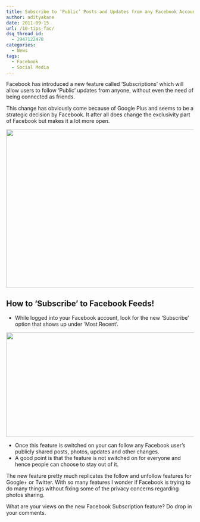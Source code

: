 ```yaml
---
title: Subscribe to ‘Public’ Posts and Updates from any Facebook Account
author: adityakane
date: 2011-09-15
url: /10-tips-fac/
dsq_thread_id:
  - 2947122478
categories:
  - News
tags:
  - Facebook
  - Social Media
---
```

Facebook has introduced a new feature called &#8216;Subscriptions&#8217; which will allow users to follow &#8216;Public&#8217; updates from anyone, without even the need of being connected as friends.

This change has obviously come because of Google Plus and seems to be a strategic decision by Facebook. It after all does change the exclusivity part of Facebook but makes it a lot more open.

<a href="http://devilsworkshop.org/10-tips-fac/facebook_subscribe/" rel="attachment wp-att-44628"><img class="alignnone size-full wp-image-44628" title="Facebook_subscribe" src="http://cdn.devilsworkshop.org/files/2011/09/Facebook_subscribe.png" alt="" width="550" height="425" /></a>

## How to &#8216;Subscribe&#8217; to Facebook Feeds!

  * While logged into your Facebook account, look for the new &#8216;Subscribe&#8217; option that shows up under &#8216;Most Recent&#8217;.

<a href="http://devilsworkshop.org/10-tips-fac/manage_fb_subs/" rel="attachment wp-att-44629"><img class="alignnone size-full wp-image-44629" title="manage_FB_Subs" src="http://cdn.devilsworkshop.org/files/2011/09/manage_FB_Subs.png" alt="" width="520" height="280" /></a>

  * Once this feature is switched on your can follow any Facebook user&#8217;s publicly shared posts, photos, updates and other changes.
  * A good point is that the feature is not switched on for everyone and hence people can choose to stay out of it.

The new feature pretty much replicates the follow and unfollow features for Google+ or Twitter. With so many features I wonder if Facebook is trying to do many things without fixing some of the privacy concerns regarding photos sharing.

What are your views on the new Facebook Subscription feature? Do drop in your comments.
